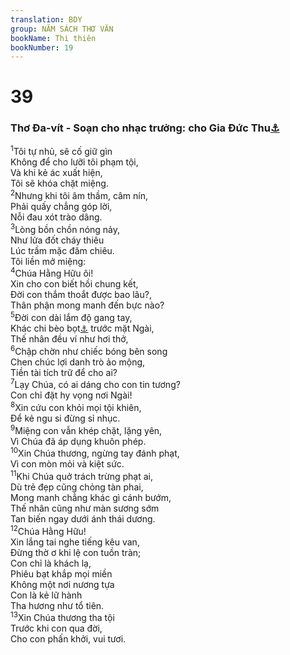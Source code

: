 ```yaml
---
translation: BDY
group: NĂM SÁCH THƠ VĂN
bookName: Thi thiên 
bookNumber: 19
---
```


<div class="title"><h1>39</h1><h3>Thơ Đa-vít - Soạn cho nhạc trưởng: cho Gia Đức Thu<a href="#" data-toggle="tooltip" data-placement="bottom" title="Gia Đức Thu là một trong ba nhạc trưởng của Đa-vít">⚓</a></h3></div>
<span class="verse thi_39_1"><sup>1</sup>Tôi tự nhủ, sẽ cố giữ gìn<br/>Không để cho lưỡi tôi phạm tội,<br/>Và khi kẻ ác xuất hiện,<br/>Tôi sẽ khóa chặt miệng.<br/></span>
<span class="verse thi_39_2"><sup>2</sup>Nhưng khi tôi âm thầm, câm nín,<br/>Phải quấy chẳng góp lời,<br/>Nỗi đau xót trào dâng.<br/></span>
<span class="verse thi_39_3"><sup>3</sup>Lòng bồn chồn nóng nảy,<br/>Như lửa đốt cháy thiêu<br/>Lúc trầm mặc đăm chiêu.<br/>Tôi liền mở miệng:<br/></span>
<span class="verse thi_39_4"><sup>4</sup>Chúa Hằng Hữu ôi!<br/>Xin cho con biết hồi chung kết,<br/>Đời con thắm thoắt được bao lâu?,<br/>Thân phận mong manh đến bực nào?<br/></span>
<span class="verse thi_39_5"><sup>5</sup>Đời con dài lắm độ gang tay,<br/>Khác chi bèo bọt<a href="#" data-toggle="tooltip" data-placement="bottom" title="Nt hư vô">⚓</a> trước mặt Ngài,<br/>Thế nhân đều ví như hơi thở,<br/></span>
<span class="verse thi_39_6"><sup>6</sup>Chập chờn như chiếc bóng bên song<br/>Chen chúc lợi danh trò ảo mộng,<br/>Tiền tài tích trữ để cho ai?<br/></span>
<span class="verse thi_39_7"><sup>7</sup>Lạy Chúa, có ai dáng cho con tin tương?<br/>Con chỉ đặt hy vọng nơi Ngài!<br/></span>
<span class="verse thi_39_8"><sup>8</sup>Xin cứu con khỏi mọi tội khiên,<br/>Để kẻ ngu si đừng sỉ nhục.<br/></span>
<span class="verse thi_39_9"><sup>9</sup>Miệng con vẫn khép chặt, lặng yên,<br/>Vì Chúa đã áp dụng khuôn phép.<br/></span>
<span class="verse thi_39_10"><sup>10</sup>Xin Chúa thương, ngừng tay đánh phạt,<br/>Vì con mòn mỏi và kiệt sức.<br/></span>
<span class="verse thi_39_11"><sup>11</sup>Khi Chúa quở trách trừng phạt ai,<br/>Dù trẻ đẹp cũng chỏng tàn phai,<br/>Mong manh chẳng khác gì cánh bướm,<br/>Thế nhân cũng như màn sương sớm<br/>Tan biến ngay dưới ánh thái dương.<br/></span>
<span class="verse thi_39_12"><sup>12</sup>Chúa Hằng Hữu!<br/>Xin lắng tai nghe tiếng kêu van,<br/>Đừng thờ ơ khi lệ con tuồn tràn;<br/>Con chỉ là khách lạ,<br/>Phiêu bạt khắp mọi miền<br/>Không một nơi nương tựa<br/>Con là kẻ lữ hành<br/>Tha hương như tổ tiên.<br/></span>
<span class="verse thi_39_13"><sup>13</sup>Xin Chúa thương tha tội<br/>Trước khi con qua đời,<br/>Cho con phấn khởi, vui tươi.</span>
